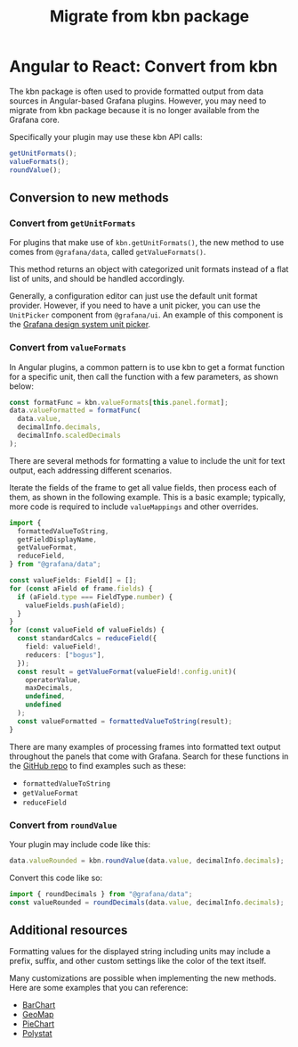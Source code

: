 ﻿---
id: angular-react-convert-from-kbn
title: Migrate from kbn package
sidebar_position: 1
description: How to migrate a plugin that uses the kbn package to current methods.
keywords:
  - grafana
  - plugins
  - plugin
  - React
  - ReactJS
  - Angular
  - migration
  - kbn
---

# Angular to React: Convert from kbn

The kbn package is often used to provide formatted output from data sources in Angular-based Grafana plugins. However, you may need to migrate from kbn package because it is no longer available from the Grafana core.

Specifically your plugin may use these kbn API calls:

```ts
getUnitFormats();
valueFormats();
roundValue();
```

## Conversion to new methods

### Convert from `getUnitFormats`

For plugins that make use of `kbn.getUnitFormats()`, the new method to use comes from `@grafana/data`, called `getValueFormats()`.

This method returns an object with categorized unit formats instead of a flat list of units, and should be handled accordingly.

Generally, a configuration editor can just use the default unit format provider. However, if you need to have a unit picker, you can use the `UnitPicker` component from `@grafana/ui`.
An example of this component is the [Grafana design system unit picker](https://developers.grafana.com/ui/latest/index.html?path=/story/pickers-and-editors-unitpicker--basic).

### Convert from `valueFormats`

In Angular plugins, a common pattern is to use kbn to get a format function for a specific unit, then call the function with a few parameters, as shown below:

```ts
const formatFunc = kbn.valueFormats[this.panel.format];
data.valueFormatted = formatFunc(
  data.value,
  decimalInfo.decimals,
  decimalInfo.scaledDecimals
);
```

There are several methods for formatting a value to include the unit for text output, each addressing different scenarios.

Iterate the fields of the frame to get all value fields, then process each of them, as shown in the following example. This is a basic example; typically, more code is required to include `valueMappings` and other overrides.

```ts
import {
  formattedValueToString,
  getFieldDisplayName,
  getValueFormat,
  reduceField,
} from "@grafana/data";

const valueFields: Field[] = [];
for (const aField of frame.fields) {
  if (aField.type === FieldType.number) {
    valueFields.push(aField);
  }
}
for (const valueField of valueFields) {
  const standardCalcs = reduceField({
    field: valueField!,
    reducers: ["bogus"],
  });
  const result = getValueFormat(valueField!.config.unit)(
    operatorValue,
    maxDecimals,
    undefined,
    undefined
  );
  const valueFormatted = formattedValueToString(result);
}
```

There are many examples of processing frames into formatted text output throughout the panels that come with Grafana. Search for these functions in the [GitHub repo](https://github.com/grafana/grafana) to find examples such as these:

- `formattedValueToString`
- `getValueFormat`
- `reduceField`

### Convert from `roundValue`

Your plugin may include code like this:

```ts
data.valueRounded = kbn.roundValue(data.value, decimalInfo.decimals);
```

Convert this code like so:

```ts
import { roundDecimals } from "@grafana/data";
const valueRounded = roundDecimals(data.value, decimalInfo.decimals);
```

## Additional resources

Formatting values for the displayed string including units may include a prefix, suffix, and other custom settings like the color of the text itself.

Many customizations are possible when implementing the new methods. Here are some examples that you can reference:

- [BarChart](https://github.com/grafana/grafana/blob/dc6cd4bb296dda4312395aaee0ee491d348f84bc/public/app/plugins/panel/barchart/distribute.ts#L7)
- [GeoMap](https://github.com/grafana/grafana/blob/dc6cd4bb296dda4312395aaee0ee491d348f84bc/public/app/plugins/panel/geomap/utils/measure.ts#L36)
- [PieChart](https://github.com/grafana/grafana/blob/dc6cd4bb296dda4312395aaee0ee491d348f84bc/public/app/plugins/panel/piechart/PieChartPanel.tsx#L118)
- [Polystat](https://github.com/grafana/grafana-polystat-panel/blob/ecc71d54c3e8819e66604f26aa31d72fb0432873/src/data/processor.ts#L278)
